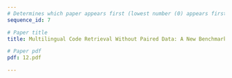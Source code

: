 ```yaml
---
# Determines which paper appears first (lowest number (0) appears first)
sequence_id: 7

# Paper title
title: Multilingual Code Retrieval Without Paired Data: A New Benchmark and Experiments

# Paper pdf
pdf: 12.pdf

---
```

